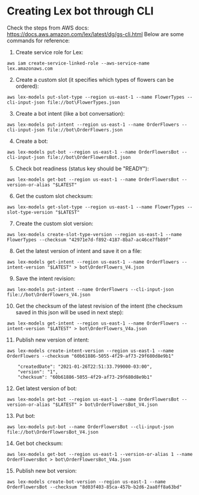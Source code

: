 # Creating Lex bot through CLI
Check the steps from AWS docs: https://docs.aws.amazon.com/lex/latest/dg/gs-cli.html
Below are some commands for reference:

1. Create service role for Lex:
```
aws iam create-service-linked-role --aws-service-name lex.amazonaws.com
```
2. Create a custom slot (it specifies which types of flowers can be ordered):
```
aws lex-models put-slot-type --region us-east-1 --name FlowerTypes --cli-input-json file://bot\FlowerTypes.json
```
3. Create a bot intent (like a bot conversation):
```
aws lex-models put-intent --region us-east-1 --name OrderFlowers --cli-input-json file://bot\OrderFlowers.json
```
4. Create a bot:
```
aws lex-models put-bot --region us-east-1 --name OrderFlowersBot --cli-input-json file://bot\OrderFlowersBot.json
```
5. Check bot readiness (status key should be "READY"):
```
aws lex-models get-bot --region us-east-1 --name OrderFlowersBot --version-or-alias "$LATEST"
```
6. Get the custom slot checksum:
```
aws lex-models get-slot-type --region us-east-1 --name FlowerTypes --slot-type-version "$LATEST"
```
7. Create the custom slot version:
```
aws lex-models create-slot-type-version --region us-east-1 --name FlowerTypes --checksum "42971e7d-f892-4187-8ba7-ac46ce7fb89f"
```
8. Get the latest version of intent and save it on a file:
```
aws lex-models get-intent --region us-east-1 --name OrderFlowers --intent-version "$LATEST" > bot\OrderFlowers_V4.json
```
9. Save the intent revision:
```
aws lex-models put-intent --name OrderFlowers --cli-input-json file://bot\OrderFlowers_V4.json
```
10. Get the checksum of the latest revision of the intent (the checksum saved in this json will be used in next step):
```
aws lex-models get-intent --region us-east-1 --name OrderFlowers --intent-version "$LATEST" > bot\OrderFlowers_V4a.json
```
11. Publish new version of intent:
```
aws lex-models create-intent-version --region us-east-1 --name OrderFlowers --checksum "60b61886-5055-4f29-af73-29f680d8e9b1"

    "createdDate": "2021-01-26T22:51:33.799000-03:00",
    "version": "1",
    "checksum": "60b61886-5055-4f29-af73-29f680d8e9b1"
```
12. Get latest version of bot:
```
aws lex-models get-bot --region us-east-1 --name OrderFlowersBot --version-or-alias "$LATEST" > bot\OrderFlowersBot_V4.json
```
13. Put bot:
```
aws lex-models put-bot --name OrderFlowersBot --cli-input-json file://bot\OrderFlowersBot_V4.json
```
14. Get bot checksum:
```
aws lex-models get-bot --region us-east-1 --version-or-alias 1 --name OrderFlowersBot > bot\OrderFlowersBot_V4a.json
```
15. Publish new bot version:
```
aws lex-models create-bot-version --region us-east-1 --name OrderFlowersBot --checksum "8d03f403-85ca-457b-b2d6-2aa8ff8a63bd"
```
